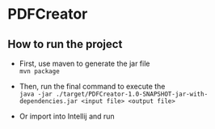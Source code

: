 # PDFCreator
## How to run the project
+ First, use maven to generate the jar file <br>
```mvn package``` <br>
+ Then, run the final command to execute the <br>
```java -jar ./target/PDFCreator-1.0-SNAPSHOT-jar-with-dependencies.jar <input file> <output file>```

+ Or import into Intellij and run
